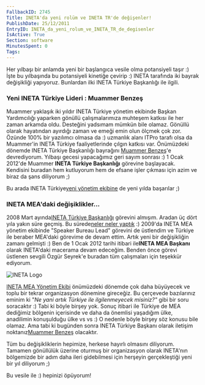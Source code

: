 ```yaml
---
FallbackID: 2745
Title: INETA'da yeni rolüm ve INETA TR'de değişenler!
PublishDate: 25/12/2011
EntryID: INETA_da_yeni_rolum_ve_INETA_TR_de_degisenler
IsActive: True
Section: software
MinutesSpent: 0
Tags: 
---
```

Her yılbaşı bir anlamda yeni bir başlangıca vesile olma potansiyeli
taşır :) İşte bu yılbaşında bu potansiyeli kinetiğe çevirip :) INETA
tarafında iki bayrak değişikliği yapıyoruz. Bunlardan ilki INETA Türkiye
Başkanlığı ile ilgili.

### **Yeni INETA Türkiye Lideri : Muammer Benzeş**

Muammer yaklaşık iki yıldır INETA Türkiye yönetim ekibinde Başkan
Yardımcılığı yaparken gönüllü çalışmalarımıza muhteşem katkısı ile her
zaman arkamda oldu. Desteğini yadsımam mümkün bile olamaz. Gönüllü
olarak hayatından ayırdığı zaman ve emeği emin olun ölçmek çok zor.
Özünde 100% bir yazılımcı olmasa da :) uzmanlık alanı ITPro tarafı olsa
da Muammer'in INETA Türkiye faaliyetlerinde çılgın katkısı var.
Önümüzdeki dönemde INETA Türkiye Başkanlığı bayrağını [Muammer
Benzeş](http://www.muammerbenzes.com/)'e devrediyorum. Yılbaşı gecesi
yapacağımız geri sayım sonrası :) 1 Ocak 2012'de Muammer **INETA Türkiye
Başkanlığı** görevine başlayacak. Kendisini buradan hem kutluyorum hem
de efsane işler çıkması için azim ve biraz da şans diliyorum ;)

Bu arada INETA Türkiye[yeni yönetim
ekibine](http://www.inetatr.org/yonetim-kurulu) de yeni yılda başarılar
;)

### INETA MEA'daki değişiklikler...

2008 Mart ayında[INETA Türkiye
Başkanlığı](http://daron.yondem.com/tr/post/3411a3af-2850-40d6-8faa-1e8fa698330c)
görevini almışım. Aradan üç dört yıla yakın süre geçmiş. Bu sürede[neler
neler yaptık](http://daron.yondem.com/tr/search/INETA) :) 2009'da INETA
MEA yönetim ekibinde "Speaker Bureau Lead" görevini de üstlendim ve
Türkiye ile beraber MEA'daki görevime de devam ettim. Artık yeni bir
değişikliğin zamanı gelmişti :) Ben de 1 Ocak 2012 tarihi itibari
ile**INETA MEA Başkanı** olarak INETA'daki macerama devam edeceğim.
Benden önce görevi üstlenen sevgili Özgür Seyrek'e buradan tüm
çalışmaları için teşekkür ediyorum.

![INETA Logo](http://cdn.daron.yondem.com/assets/2745/ineta.png)

[INETA MEA Yönetim Ekibi](http://mea.ineta.org/mea-board) önümüzdeki
dönemde çok daha büyüyecek ve toplu bir tekrar organizasyon dönemine
gireceğiz. Bu çerçevede bazılarınız eminim ki "*Ne yani artık Türkiye
ile ilgilenmeyecek misiniz?"* gibi bir soru soracaktır :) Tabi ki böyle
birşey yok. Sonuç itibari ile Türkiye de MEA dediğimiz bölgenin
içerisinde ve daha da önemlisi yaşadığım ülke, anadilimin konuşulduğu
ülke vs vs :) O nedenle böyle birşey söz konusu bile olamaz. Ama tabi ki
bugünden sonra INETA Türkiye Başkanı olarak iletişim noktanız[Muammer
Benzeş](http://www.muammerbenzes.com/) olacaktır.

Tüm bu değişikliklerin hepimize, herkese hayırlı olmasını diliyorum.
Tamamen gönüllülük üzerine oturmuş bir organizasyon olarak INETA'nın
bölgemizde bir adım daha ileri gidebilmesi için herşeyin gerçekleştiği
yeni bir yıl diliyorum ;)

Bu vesile ile :) hepinizi öpüyorum!


